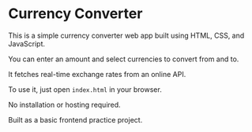 # Currency Converter

This is a simple currency converter web app built using HTML, CSS, and JavaScript.

You can enter an amount and select currencies to convert from and to.

It fetches real-time exchange rates from an online API.

To use it, just open `index.html` in your browser.

No installation or hosting required.

Built as a basic frontend practice project.
